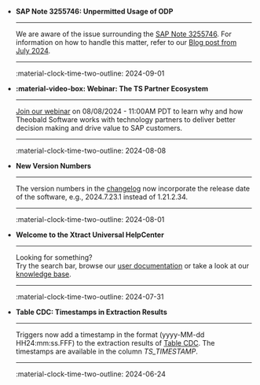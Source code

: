 <div class="grid cards" markdown>


-   **SAP Note 3255746: Unpermitted Usage of ODP**

    ---

    We are aware of the issue surrounding the [SAP Note 3255746](https://me.sap.com/notesLatestChanges/0003255746/E/diff). For information on how to handle this matter, refer to our [Blog post from July 2024](https://theobald-software.com/en/products-technology-en/guidance-on-sap-note-3255746-for-theobald-software-xtract-products/).

    ---

    :material-clock-time-two-outline: 2024-09-01

-   **:material-video-box: Webinar: The TS Partner Ecosystem**

    ---

    [Join our webinar](https://theobald-software.com/en/webinars/partner-ecosystem/) on 08/08/2024 - 11:00AM PDT to learn why and how Theobald Software works with technology partners to deliver better decision making and drive value to SAP customers. 

    ---

    :material-clock-time-two-outline: 2024-08-08

-   **New Version Numbers**

    ---

    The version numbers in the [changelog](changelog.md) now incorporate the release date of the software, e.g., 2024.7.23.1 instead of 1.21.2.34.

    ---

    :material-clock-time-two-outline: 2024-08-01

-   **Welcome to the Xtract Universal HelpCenter**

    ---

    Looking for something? <br>Try the search bar, browse our [user documentation](documentation/introduction.md) or take a look at our [knowledge base](knowledge-base/index.md).

    ---

    :material-clock-time-two-outline: 2024-07-31

-   **Table CDC: Timestamps in Extraction Results**

    ---

    Triggers now add a timestamp in the format (yyyy-MM-dd HH24&colon;mm&colon;ss.FFF) to the extraction results of [Table CDC](documentation/table-cdc/index.md). The timestamps are available in the column *TS_TIMESTAMP*.

    ---

    :material-clock-time-two-outline: 2024-06-24

</div>